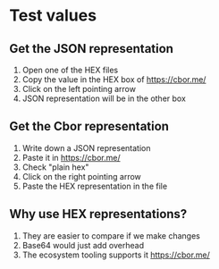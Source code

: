 # Test values

## Get the JSON representation

1. Open one of the HEX files
1. Copy the value in the HEX box of <https://cbor.me/>
1. Click on the left pointing arrow
1. JSON representation will be in the other box

## Get the Cbor representation

1. Write down a JSON representation
1. Paste it in <https://cbor.me/>
1. Check "plain hex"
1. Click on the right pointing arrow
1. Paste the HEX representation in the file

## Why use HEX representations?

1. They are easier to compare if we make changes
1. Base64 would just add overhead
1. The ecosystem tooling supports it <https://cbor.me/>
